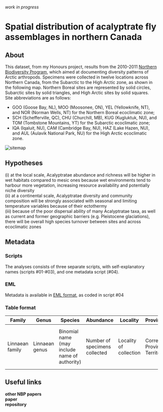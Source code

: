 *work in progress*

# Spatial distribution of acalyptrate fly assemblages in northern Canada

## About
This dataset, from my Honours project, results from the 2010-2011 [Northern Biodiversity Program](http://insectecology.mcgill.ca/NBP/index.html), which aimed at documenting diversity patterns of Arctic arthropods. Specimens were collected in twelve locations across Northern Canada, from the Subarctic to the High Arctic zone, as shown in the following map.  Northern Boreal sites are represented by solid circles, Subarctic sites by solid triangles, and High Arctic sites by solid squares. <br />
Site abbreviations are as follows: <br />
- GOO (Goose Bay, NL), MOO (Moosonee, ON), YEL (Yellowknife, NT), and NOR (Norman Wells, NT) for the Northern Boreal ecoclimatic zone; <br />
- SCH (Schefferville, QC), CHU (Churchill, MB), KUG (Kugluktuk, NU), and TOM (Tombstone Mountains, YT) for the Subarctic ecoclimatic zone; <br />
- IQA (Iqaluit, NU), CAM (Cambridge Bay, NU), HAZ (Lake Hazen, NU), and AUL (Aulavik National Park, NU) for the High Arctic ecoclimatic zone.

![sitemap](sitemap.png)


## Hypotheses
(i) at the local scale, Acalyptratae abundance and richness will be higher in wet habitats compared to mesic ones because wet environments tend to harbour more vegetation, increasing resource availability and potentially niche diversity <br />
(ii) at a continental scale, Acalyptratae diversity and community composition will be strongly associated with seasonal and limiting temperature variables because of their ectothermy  <br />
(iii) because of the poor dispersal ability of many Acalyptratae taxa, as well as current and former geographic barriers (e.g. Pleistocene glaciations), there will be overall high species turnover between sites and across ecoclimatic zones

## Metadata

### Scripts
The analyses consists of three separate scripts, with self-explanatory names (scripts #01-#03), and one metadata script (#04). <br />

### EML
Metadata is available in [EML format](https://github.com/pierrerogy/arctic_flies/blob/master/ArcticFlies.xml), as coded in script #04 <br />

### Table format
Family | Genus | Species | Abundance | Locality | Province.Territory | Ecoclimatic_zone | Side | Latitude | Longitude | Moisture_Regime | Replicate | Date | Trapping_Method |
------------ | ------------- | ------------- | ------------- | ------------- | ------------- | ------------- | ------------- | ------------- | ------------- | ------------- | ------------- | ------------- | ------------- |
Linnaean family | Linnaean genus | Binomial name (may include name of authority) | Number of specimens collected | Locality of collection | Corresponding Province or Territory | Corresponding ecoclimatic zone (Northern boreal (NB), Subarctic (SA) or High Artic (HA) | Western or eastern Canada | GPS latitude of replicate | GPS longitude of replicate | Moisture regime of the replicate (Mesic or Wet) | Date of collection (days.month.yer) | Malaise trap, pan traps, or sweep netting |


## Useful links

**other NBP papers** <br />
**paper** <br />
**repository** <br />


